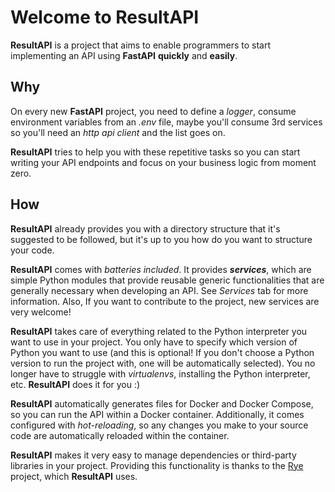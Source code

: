 # Welcome to ResultAPI

**ResultAPI** is a project that aims to enable programmers to start implementing an API using **FastAPI** **quickly** and **easily**.

## Why

On every new **FastAPI** project, you need to define a *logger*, consume environment variables from an *.env* file, maybe you'll consume 3rd services so you'll need an *http api client* and the list goes on.

**ResultAPI** tries to help you with these repetitive tasks so you can start writing your API endpoints and focus on your business logic from moment zero.

## How

**ResultAPI** already provides you with a directory structure that it's suggested to be followed, but it's up to you how do you want to structure your code.

**ResultAPI** comes with *batteries included*. It provides ***services***, which are simple Python modules that provide reusable generic functionalities that are generally necessary when developing an API. See *Services* tab for more information. Also, If you want to contribute to the project, new services are very welcome!

**ResultAPI** takes care of everything related to the Python interpreter you want to use in your project. You only have to specify which version of Python you want to use (and this is optional! If you don't choose a Python version to run the project with, one will be automatically selected). You no longer have to struggle with *virtualenvs*, installing the Python interpreter, etc. **ResultAPI** does it for you :)

**ResultAPI** automatically generates files for Docker and Docker Compose, so you can run the API within a Docker container. Additionally, it comes configured with *hot-reloading*, so any changes you make to your source code are automatically reloaded within the container.

**ResultAPI** makes it very easy to manage dependencies or third-party libraries in your project. Providing this functionality is thanks to the [Rye](http://rye-up.com) project, which **ResultAPI** uses.